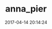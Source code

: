 ---
title:		"anna_pier"
type:		"upload"
description:		"TBC"
date:		"2017-04-14 20:14:24"
album:		"people"
filename:		"anna-pier.md"
series:		""
cl_public_id:		"people/anna_pier"
cl_version:		1497005358
format:		"tiff"
bytes:		6668880
width:		2158
height:		1440
exposure_mode:		"Auto"
program:		"Aperture-priority AE"
aperture:		undefined
focal_length:		"16.0 mm"
iso:		"1250"
shutter_speed:		undefined
metering:		"Multi-segment"
flash:		"Off, Did not fire"
white_balance:		"Auto"
colour_temp:		"-0.2"
has_crop:		"No"
orientation:		"Horizontal (normal)"
camera_model:		"NIKON D800"
lens_info:		"No lens info"
artist:		"No artist info"
x_resolution:		"300"
y_resolution:		"300"
---